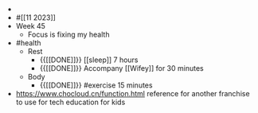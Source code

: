- 
- #[[11 2023]]
- Week 45
    - Focus is fixing my health
- #health
    - Rest
        - {{[[DONE]]}}  [[sleep]] 7 hours
        - {{[[DONE]]}}  Accompany [[Wifey]] for 30 minutes
    - Body
        - {{[[DONE]]}}  #exercise 15 minutes
- https://www.chocloud.cn/function.html reference for another franchise to use for tech education for kids
